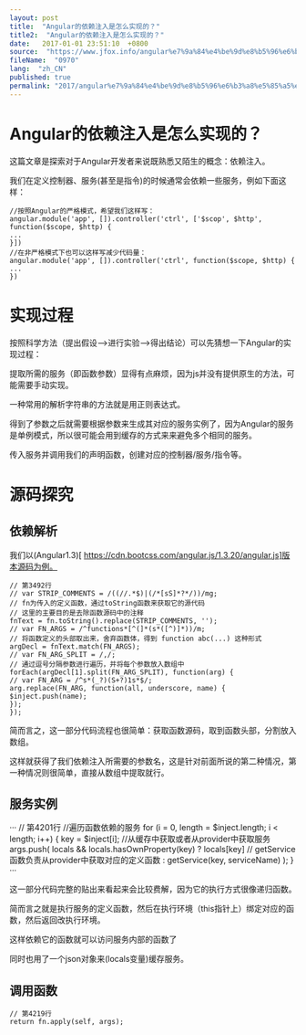 ```yaml
---
layout: post
title:  "Angular的依赖注入是怎么实现的？"
title2:  "Angular的依赖注入是怎么实现的？"
date:   2017-01-01 23:51:10  +0800
source:  "https://www.jfox.info/angular%e7%9a%84%e4%be%9d%e8%b5%96%e6%b3%a8%e5%85%a5%e6%98%af%e6%80%8e%e4%b9%88%e5%ae%9e%e7%8e%b0%e7%9a%84.html"
fileName:  "0970"
lang:  "zh_CN"
published: true
permalink: "2017/angular%e7%9a%84%e4%be%9d%e8%b5%96%e6%b3%a8%e5%85%a5%e6%98%af%e6%80%8e%e4%b9%88%e5%ae%9e%e7%8e%b0%e7%9a%84.html"
---
```


# Angular的依赖注入是怎么实现的？ 


 这篇文章是探索对于Angular开发者来说既熟悉又陌生的概念：依赖注入。 

 我们在定义控制器、服务(甚至是指令)的时候通常会依赖一些服务，例如下面这样： 

    //按照Angular的严格模式，希望我们这样写：
    angular.module('app', []).controller('ctrl', ['$scop', $http', function($scope, $http) {
    ...
    }])
    //在非严格模式下也可以这样写减少代码量：
    angular.module('app', []).controller('ctrl', function($scope, $http) {
    ...
    })
    

#  实现过程 

 按照科学方法（提出假设——>进行实验——>得出结论）可以先猜想一下Angular的实现过程： 

 提取所需的服务（即函数参数）显得有点麻烦，因为js并没有提供原生的方法，可能需要手动实现。 

 一种常用的解析字符串的方法就是用正则表达式。 

 得到了参数之后就需要根据参数来生成其对应的服务实例了，因为Angular的服务是单例模式，所以很可能会用到缓存的方式来来避免多个相同的服务。 

 传入服务并调用我们的声明函数，创建对应的控制器/服务/指令等。 

#  源码探究 

##  依赖解析 

 我们以(Angular1.3)[ [ https://cdn.bootcss.com/angular.js/1.3.20/angular.js]版本源码为例。 ](https://www.jfox.info/go.php?url=https://cdn.bootcss.com/angular.js/1.3.20/angular.js]版本源码为例。)

    // 第3492行
    // var STRIP_COMMENTS = /((//.*$)|(/*[sS]*?*/))/mg;
    // fn为传入的定义函数，通过toString函数来获取它的源代码
    // 这里的主要目的是去除函数源码中的注释
    fnText = fn.toString().replace(STRIP_COMMENTS, '');
    // var FN_ARGS = /^functions*[^(]*(s*([^)]*))/m;
    // 将函数定义的头部取出来，舍弃函数体，得到 function abc(...) 这种形式
    argDecl = fnText.match(FN_ARGS);
    // var FN_ARG_SPLIT = /,/;
    // 通过逗号分隔参数进行遍历，并将每个参数放入数组中
    forEach(argDecl[1].split(FN_ARG_SPLIT), function(arg) {
    // var FN_ARG = /^s*(_?)(S+?)1s*$/;
    arg.replace(FN_ARG, function(all, underscore, name) {
    $inject.push(name);
    });
    });
    

 简而言之，这一部分代码流程也很简单：获取函数源码，取到函数头部，分割放入数组。 

 这样就获得了我们依赖注入所需要的参数名，这是针对前面所说的第二种情况，第一种情况则很简单，直接从数组中提取就行。 

##  服务实例 

 ··· 
// 第4201行 
//遍历函数依赖的服务 
for (i = 0, length = $inject.length; i < length; i++) { 
key = $inject[i]; 
//从缓存中获取或者从provider中获取服务 
args.push( 
locals && locals.hasOwnProperty(key) 
? locals[key] 
// getService函数负责从provider中获取对应的定义函数 
: getService(key, serviceName) 
); 
} 
··· 

 这一部分代码完整的贴出来看起来会比较费解，因为它的执行方式很像递归函数。 

 简而言之就是执行服务的定义函数，然后在执行环境（this指针上）绑定对应的函数，然后返回改执行环境。 

 这样依赖它的函数就可以访问服务内部的函数了 

 同时也用了一个json对象来(locals变量)缓存服务。 

##  调用函数 

    // 第4219行
    return fn.apply(self, args);
